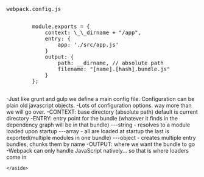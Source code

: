 <section>
    <pre class="stretch highlight cpp">
    <p>webpack.config.js</p>
        module.exports = {
            <span class="fragment zoom-in highlight-current-green">context:</span> \_\_dirname + "/app",
            <span class="fragment zoom-in highlight-current-green">entry:</span> {
                app: './src/app.js'
            }
            <span class="fragment zoom-in highlight-current-green">output:</span> {
                path: __dirname, // absolute path
                filename: "[name].[hash].bundle.js"
            }
        };
    </pre>
    <aside class="notes">
        -Just like grunt and gulp we define a main config file. Configuration can be plain old javascript objects.
        -Lots of configuration options. way more than we will go over.
        -CONTEXT: base directory (absolute path) default is current directory
        -ENTRY: entry point for the bundle (whatever it finds in the dependency graph will be in that bundle)
        ---string - resolves to a module loaded upon startup
        ---array - all are loaded at startup the last is exported(multiple modules in one bundle)
        ---object - creates multiple entry bundles, chunks them by name
        -OUTPUT: where we want the bundle to go
        -Webpack can only handle JavaScript natively... so that is where loaders come in

    </aside>
</section>
